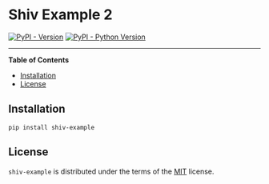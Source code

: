 # Shiv Example 2

[![PyPI - Version](https://img.shields.io/pypi/v/shiv-example.svg)](https://pypi.org/project/shiv-example)
[![PyPI - Python Version](https://img.shields.io/pypi/pyversions/shiv-example.svg)](https://pypi.org/project/shiv-example)

-----

**Table of Contents**

- [Installation](#installation)
- [License](#license)

## Installation

```console
pip install shiv-example
```

## License

`shiv-example` is distributed under the terms of the [MIT](https://spdx.org/licenses/MIT.html) license.
